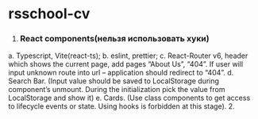 # rsschool-cv
1. ### React components(нельзя использовать хуки)
  a. Typescript, Vite(react-ts);
  b. eslint, prettier;
  c. React-Router v6, header which shows the current page, add pages “About Us”, “404”. If user will input unknown route into url – application should redirect to “404”.
  d. Search Bar. (Input value should be saved to LocalStorage during component’s unmount. During the initialization pick the value from LocalStorage and show it)
  e. Cards. (Use class components to get access to lifecycle events or state. Using hooks is forbidden at this stage).
2. 
